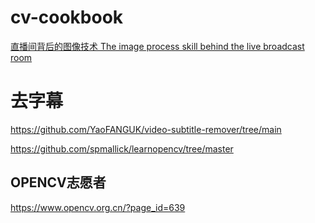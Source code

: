 # cv-cookbook

[直播间背后的图像技术 The image process skill behind the live broadcast room](./on_live.md)

# 去字幕  
https://github.com/YaoFANGUK/video-subtitle-remover/tree/main    



https://github.com/spmallick/learnopencv/tree/master    


## OPENCV志愿者   
https://www.opencv.org.cn/?page_id=639   
